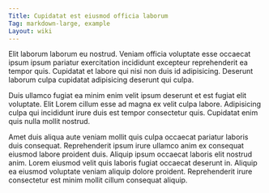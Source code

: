 ```yaml
---
Title: Cupidatat est eiusmod officia laborum
Tag: markdown-large, example
Layout: wiki
---
```

Elit laborum laborum eu nostrud. Veniam officia voluptate esse occaecat ipsum ipsum pariatur exercitation incididunt excepteur reprehenderit ea tempor quis. Cupidatat et labore qui nisi non duis id adipisicing. Deserunt laborum culpa cupidatat adipisicing deserunt qui culpa.

Duis ullamco fugiat ea minim enim velit ipsum deserunt et est fugiat elit voluptate. Elit Lorem cillum esse ad magna ex velit culpa labore. Adipisicing culpa qui incididunt irure duis est tempor consectetur quis. Cupidatat enim quis nulla mollit nostrud.

Amet duis aliqua aute veniam mollit quis culpa occaecat pariatur laboris duis consequat. Reprehenderit ipsum irure ullamco anim ex consequat eiusmod labore proident duis. Aliquip ipsum occaecat laboris elit nostrud anim. Lorem eiusmod velit quis laboris fugiat occaecat deserunt in. Aliquip ea eiusmod voluptate veniam aliquip dolore proident. Reprehenderit irure consectetur est minim mollit cillum consequat aliquip.